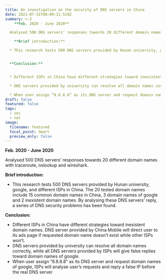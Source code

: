 ```yaml
---
title: An investigation on the security of DNS servers in China
date: 2021-07-31T08:09:11.519Z
summary: >-2
    **Feb. 2020 - June 2020**

  Analysed 500 DNS servers’ responses towards 20 different domain names with traceroute, nslookup and wireshark.

    **Brief introduction:**

  * This research tests 500 DNS servers provided by Hunan university, google, and different ISPs in China. The 20 tested domain names include 15 common domain names in China, 3 domain names of google and 2 inexistent domain names. By analysing these DNS servers’ reply, a series of DNS security problems has been found.


  **Conclusion:**


  * Different ISPs in China have different strategies toward inexistent domain names. DNS server provided by China Mobile will direct user to its ads page if requested domain name doesn’t exist while other ISPs won’t.

  * DNS servers provided by university can resolve all domain names correctly, while all DNS servers provided by ISPs will give false replies toward domain names of google.

  * When user assign ”8.8.8.8” as its DNS server and request domain names of google, ISPs will analyse user’s requests and reply a false IP before the real DNS server
draft: false
featured: false
tags:
  - sec
  - net
image:
  filename: featured
  focal_point: Smart
  preview_only: false
---
```

  **Feb. 2020 - June 2020**

Analysed 500 DNS servers’ responses towards 20 different domain names with traceroute, nslookup and wireshark.

  **Brief introduction:**

* This research tests 500 DNS servers provided by Hunan university, google, and different ISPs in China. The 20 tested domain names include 15 common domain names in China, 3 domain names of google and 2 inexistent domain names. By analysing these DNS servers’ reply, a series of DNS security problems has been found.

**Conclusion:**

* Different ISPs in China have different strategies toward inexistent domain names. DNS server provided by China Mobile will direct user to its ads page if requested domain name doesn’t exist while other ISPs won’t.
* DNS servers provided by university can resolve all domain names correctly, while all DNS servers provided by ISPs will give false replies toward domain names of google.
* When user assign ”8.8.8.8” as its DNS server and request domain names of google, ISPs will analyse user’s requests and reply a false IP before the real DNS server
